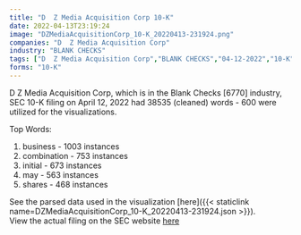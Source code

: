 ```yaml
---
title: "D  Z Media Acquisition Corp 10-K"
date: 2022-04-13T23:19:24
image: "DZMediaAcquisitionCorp_10-K_20220413-231924.png"
companies: "D  Z Media Acquisition Corp"
industry: "BLANK CHECKS"
tags: ["D  Z Media Acquisition Corp","BLANK CHECKS","04-12-2022","10-K"]
forms: "10-K"
---
```

D  Z Media Acquisition Corp, which is in the Blank Checks [6770] industry, SEC 10-K filing on April 12, 2022 had 38535 (cleaned) words - 600 were utilized for the visualizations.

Top Words:
1. business - 1003 instances
2. combination - 753 instances
3. initial - 673 instances
4. may - 563 instances
5. shares - 468 instances


See the parsed data used in the visualization [here]({{< staticlink name=DZMediaAcquisitionCorp_10-K_20220413-231924.json >}}).  
View the actual filing on the SEC website [here](https://www.sec.gov/Archives/edgar/data/1830374/0001213900-22-019421.txt)